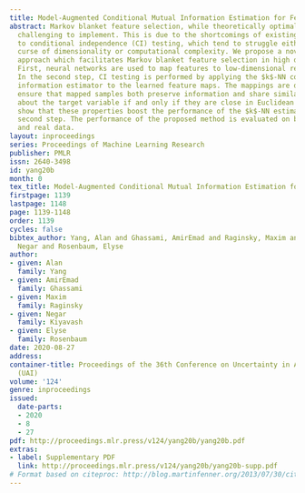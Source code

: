 ```yaml
---
title: Model-Augmented Conditional Mutual Information Estimation for Feature Selection
abstract: Markov blanket feature selection, while theoretically optimal, is generally
  challenging to implement. This is due to the shortcomings of existing approaches
  to conditional independence (CI) testing, which tend to struggle either with the
  curse of dimensionality or computational complexity. We propose a novel two-step
  approach which facilitates Markov blanket feature selection in high dimensions.
  First, neural networks are used to map features to low-dimensional representations.
  In the second step, CI testing is performed by applying the $k$-NN conditional mutual
  information estimator to the learned feature maps. The mappings are designed to
  ensure that mapped samples both preserve information and share similar information
  about the target variable if and only if they are close in Euclidean distance. We
  show that these properties boost the performance of the $k$-NN estimator in the
  second step. The performance of the proposed method is evaluated on both synthetic
  and real data.
layout: inproceedings
series: Proceedings of Machine Learning Research
publisher: PMLR
issn: 2640-3498
id: yang20b
month: 0
tex_title: Model-Augmented Conditional Mutual Information Estimation for Feature Selection
firstpage: 1139
lastpage: 1148
page: 1139-1148
order: 1139
cycles: false
bibtex_author: Yang, Alan and Ghassami, AmirEmad and Raginsky, Maxim and Kiyavash,
  Negar and Rosenbaum, Elyse
author:
- given: Alan
  family: Yang
- given: AmirEmad
  family: Ghassami
- given: Maxim
  family: Raginsky
- given: Negar
  family: Kiyavash
- given: Elyse
  family: Rosenbaum
date: 2020-08-27
address: 
container-title: Proceedings of the 36th Conference on Uncertainty in Artificial Intelligence
  (UAI)
volume: '124'
genre: inproceedings
issued:
  date-parts:
  - 2020
  - 8
  - 27
pdf: http://proceedings.mlr.press/v124/yang20b/yang20b.pdf
extras:
- label: Supplementary PDF
  link: http://proceedings.mlr.press/v124/yang20b/yang20b-supp.pdf
# Format based on citeproc: http://blog.martinfenner.org/2013/07/30/citeproc-yaml-for-bibliographies/
---
```

